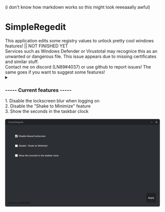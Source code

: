 (i don't know how markdown works so this might look reeeaaally awful)<br/>
<h1>SimpleRegedit</h1>
This application edits some registry values to unlock pretty cool windows features! || NOT FINISHED YET <br/>
Services such as Windows Defender or Virustotal may recognice this as an unwanted or dangerous file. This issue appears due to missing certificates and similar stuff.<br/>
Contact me on discord (LN89#4037) or use github to report issues! The same goes if you want to suggest some features!<br/>
<details><summary></summary>Please suggest new features i don't have any ideas anymore ;_;</details>
<h3>----- Current features -----</h3>
1. Disable the lockscreen blur when logging on<br/>
2. Disable the "Shake to Minimize" feature<br/>
3. Show the seconds in the taskbar clock<br/>
<br/>
<img src="assets_for_README/preview.png"/>